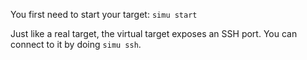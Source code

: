 You first need to start your target:
`simu start`

Just like a real target, the virtual target exposes an SSH port.
You can connect to it by doing `simu ssh`.
